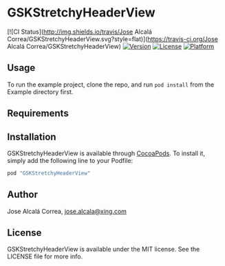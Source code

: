 # GSKStretchyHeaderView

[![CI Status](http://img.shields.io/travis/Jose Alcalá Correa/GSKStretchyHeaderView.svg?style=flat)](https://travis-ci.org/Jose Alcalá Correa/GSKStretchyHeaderView)
[![Version](https://img.shields.io/cocoapods/v/GSKStretchyHeaderView.svg?style=flat)](http://cocoapods.org/pods/GSKStretchyHeaderView)
[![License](https://img.shields.io/cocoapods/l/GSKStretchyHeaderView.svg?style=flat)](http://cocoapods.org/pods/GSKStretchyHeaderView)
[![Platform](https://img.shields.io/cocoapods/p/GSKStretchyHeaderView.svg?style=flat)](http://cocoapods.org/pods/GSKStretchyHeaderView)

## Usage

To run the example project, clone the repo, and run `pod install` from the Example directory first.

## Requirements

## Installation

GSKStretchyHeaderView is available through [CocoaPods](http://cocoapods.org). To install
it, simply add the following line to your Podfile:

```ruby
pod "GSKStretchyHeaderView"
```

## Author

Jose Alcalá Correa, jose.alcala@xing.com

## License

GSKStretchyHeaderView is available under the MIT license. See the LICENSE file for more info.
